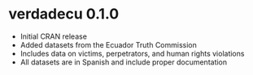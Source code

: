 # verdadecu 0.1.0

- Initial CRAN release
- Added datasets from the Ecuador Truth Commission
- Includes data on victims, perpetrators, and human rights violations
- All datasets are in Spanish and include proper documentation
